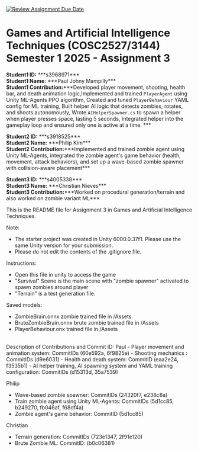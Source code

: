 [![Review Assignment Due Date](https://classroom.github.com/assets/deadline-readme-button-22041afd0340ce965d47ae6ef1cefeee28c7c493a6346c4f15d667ab976d596c.svg)](https://classroom.github.com/a/ormJifKv)
# Games and Artificial Intelligence Techniques (COSC2527/3144)<br>Semester 1 2025 - Assignment 3

**Student1 ID:** \*\*\*s3968971\*\*\* <br>
**Student1 Name:** \*\*\*Paul Johny Mampilly\*\*\* <br>
**Student1 Contribution:**\*\*\*Developed player movement, shooting, health bar, and death animation logic,Implemented and trained `PlayerAgent` using Unity ML-Agents PPO algorithm, Created and tuned `PlayerBehaviour` YAML config for ML training, Built helper AI logic that detects zombies, rotates, and shoots autonomously, Wrote `AIHelperSpawner.cs` to spawn a helper when player presses space, lasting 5 seconds, Integrated helper into the gameplay loop and ensured only one is active at a time.
\*\*\* <br>

**Student2 ID:** \*\*\*s3918525\*\*\* <br>
**Student2 Name:** \*\*\*Philip Kim\*\*\* <br>
**Student2 Contribution:**\*\*\*Implemented and trained zombie agent using Unity ML-Agents, integrated the zombie agent's game behavior (health, movement, attack behaviors), and set up a wave-based zombie spawner with collision-aware placement\*\*\* <br>

**Student3 ID:** \*\*\*s4005338\*\*\* <br>
**Student3 Name:** \*\*\*Christian Nieves\*\*\* <br>
**Student3 Contribution:**\*\*\*Worked on procedural generation/terrain and also worked on zombie variant ML\*\*\*

This is the README file for Assignment 3 in Games and Artificial Intelligence Techniques.

Note:

* The starter project was created in Unity 6000.0.37f1. Please use the same Unity version for your submission.
* Please do not edit the contents of the .gitignore file.

Instructions:
- Open this file in unity to access the game
- "Survival" Scene is the main scene with "zombie spawner" activated to spawn zombies around player
- "Terrain" is a test generation file.

Saved models:
- ZombieBrain.onnx zombie trained file in /Assets
- BruteZombieBrain.onnx brute zombie trained file in /Assets
- PlayerBehaviour.onx trained file in /Assets

<br>
Description of Contributions and Commit ID:
Paul
- Player movement and animation system: CommitIDs (60e592a, 6f9825e)
- Shooting mechanics : CommitIDs (d9e6031)
- Health and death system: CommitID (eaa2e24, f3535b1)
- AI helper training, AI spawning system and YAML training configuration: CommitIDs (d15313d, 35a7539)

Philip
- Wave-based zombie spawner: CommitIDs (24320f7, e238c8a)
- Train zombie agent using Unity ML-Agents: CommitIDs (5d1cc85, b249270, fb046af, f68df4a)
- Zombie agent's game behavior: CommitID (5d1cc85)

Christian
- Terrain generation: CommitIDs (723e1347, 2f91e120)
- Brute Zombie ML: CommitID: (b0c06381)